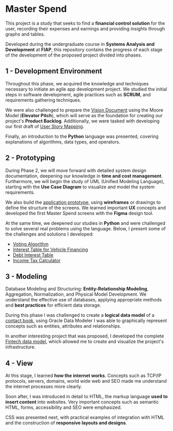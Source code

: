 # Master Spend

This project is a study that seeks to find a **financial control solution** for the user, recording their expenses and earnings and providing insights through graphs and tables.

Developed during the undergraduate course in **Systems Analysis and Development** at **FIAP**, this repository contains the progress of each stage of the development of the proposed project divided into phases.

## 1 - Development Environment

Throughout this phase, we acquired the knowledge and techniques necessary to initiate an agile app development project. We studied the initial steps in software development, agile practices such as **SCRUM**, and requirements gathering techniques.

We were also challenged to prepare the [Vision Document](/docs/1-vision-document.md) using the Moore Model (**Elevator Pitch**), which will serve as the foundation for creating our project's **Product Backlog**. Additionally, we were tasked with developing our first draft of [User Story Mapping](/docs/1-story-mapping.md).

Finally, an introduction to the **Python** language was presented, covering explanations of algorithms, data types, and operators.

## 2 - Prototyping

During Phase 2, we will move forward with detailed system design documentation, deepening our knowledge in **time and cost management**. Furthermore, we will begin the study of UML (Unified Modeling Language), starting with the **Use Case Diagram** to visualize and model the system requirements.

We also build the [application prototype](https://www.figma.com/design/ZeCkkVX6UapOQJgBkyMNfc/Fintech?node-id=0-1), using **wireframes** or drawings to define the structure of the screens. We learned important **UX** concepts and developed the first Master Spend screens with the **Figma** design tool.

At the same time, we deepened our studies in **Python** and were challenged to solve several real problems using the language. Below, I present some of the challenges and solutions I developed:

- [Voting Algorithm](/challenges/2-voting-algorithm.py)
- [Interest Table for Vehicle Financing](/challenges/2-vehicle-interest-table.py)
- [Debt Interest Table](/challenges/2-debt-interest-table.py)
- [Income Tax Calculator](/challenges/2-income-tax-calculator.py)

## 3 - Modeling

Database Modeling and Structuring: **Entity-Relationship Modeling**, Aggregation, Normalization, and Physical Model Development. We understand the effective use of databases, applying appropriate methods and **best practices** for efficient data storage.

During this phase I was challenged to create a **logical data model** of a [contact book](/challenges/3-contact-book-db), using Oracle Data Modeler I was able to graphically represent concepts such as entities, attributes and relationships.

In another interesting project that was proposed, I developed the complete [Fintech data model](/challenges/3-fintech-db), which allowed me to create and visualize the project's infrastructure.

## 4 - View

At this stage, I learned **how the internet works**. Concepts such as TCP/IP protocols, servers, domains, world wide web and SEO made me understand the internet processes more clearly.

Soon after, I was introduced in detail to HTML, the markup language **used to insert content** into websites. Very important concepts such as semantic HTML, forms, accessibility and SEO were emphasized.

CSS was presented next, with practical examples of integration with HTML and the construction of **responsive layouts and designs**.
